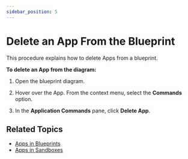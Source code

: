 ```yaml
---
sidebar_position: 5
---
```


# Delete an App From the Blueprint

This procedure explains how to delete Apps from a blueprint.

**To delete an App from the diagram:**

1. Open the blueprint diagram.
2. Hover over the App. From the context menu, select the **Commands** option.
    
3. In the **Application Commands** pane, click **Delete App**.  
    

## Related Topics

- [Apps in Blueprints](../../../../portal/blueprints/creating-blueprints/apps)
- [Apps in Sandboxes](../../../../portal/sandboxes/workspace/apps)
